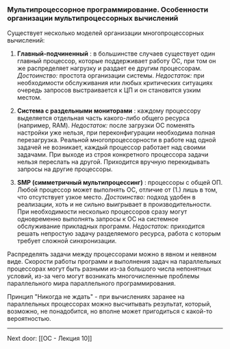 ### Мультипроцессорное программирование. Особенности организации мультипроцессорных вычислений

Существует несколько моделей организации многопроцессорных вычислений:

1. **Главный-подчиненный** : в большинстве случаев существует один главный процессор, которые поддерживает работу ОС, при том он же распределяет нагрузку и раздает ее другим процессорам. 
	*Достоинство:* простота организации системы.
	*Недостаток:* при необходимости обслуживания или любых критических ситуациях очередь запросов выстраивается к ЦП и он становится узким местом. 

2. **Система с раздельными мониторами** : каждому процессору выделяется отдельная часть какого-либо общего ресурса (например, RAM). 
	*Недостаток:* после загрузки ОС поменять настройки уже нельзя, при переконфигурации необходима полная перезагрузка. Реальной многопроцессорности в работе над одной задачей не возникает, каждый процессор работает над своими задачами. При выходе из строя конкретного процессора задачи нельзя переслать на другой. Приходится вручную перекидывать запросы на другие процессоры. 

3. **SMP (симметричный мультипроцессинг)** : процессоры с общей ОП. Любой процессор может выполнять ОС, отличие от (1.) лишь в том, что отсутствует узкое место. 
	*Достоинство:* подход удобен в реализации, хоть и не сильно выигрывает в производительности. При необходимости несколько процессоров сразу могут одновременно выполнять запросы к ОС на системное обслуживание прикладных программ.
	*Недостаток:* приходится решать непростую задачу разделяемого ресурса, работа с которым требует сложной синхронизации. 

Распределять задачи между процессорами можно в явном и неявном виде. Скорости работы программ и выполнения задач на параллельных процессорах могут быть разными из-за большого числа непонятных условий, из-за чего могут возникать многочисленные проблемы параллельного мира параллельного программирования.

Принцип "Никогда не ждать" - при вычислениях заранее на параллельных процессорах можно высчитывать результат, который, возможно, не понадобится, но вполне может пригодиться с какой-то вероятностью. 

---

Next door: [[ОС - Лекция 10]]
